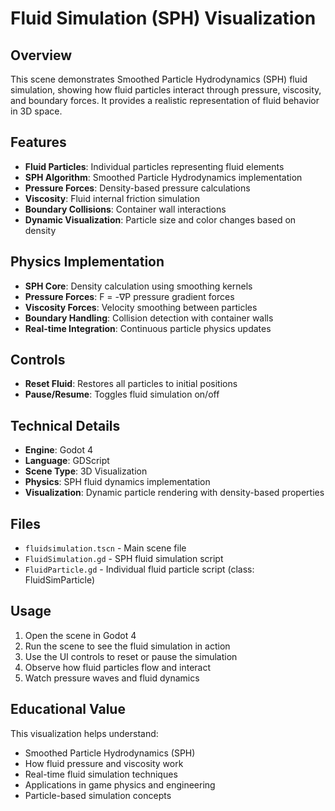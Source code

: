 # Fluid Simulation (SPH) Visualization

## Overview
This scene demonstrates Smoothed Particle Hydrodynamics (SPH) fluid simulation, showing how fluid particles interact through pressure, viscosity, and boundary forces. It provides a realistic representation of fluid behavior in 3D space.

## Features
- **Fluid Particles**: Individual particles representing fluid elements
- **SPH Algorithm**: Smoothed Particle Hydrodynamics implementation
- **Pressure Forces**: Density-based pressure calculations
- **Viscosity**: Fluid internal friction simulation
- **Boundary Collisions**: Container wall interactions
- **Dynamic Visualization**: Particle size and color changes based on density

## Physics Implementation
- **SPH Core**: Density calculation using smoothing kernels
- **Pressure Forces**: F = -∇P pressure gradient forces
- **Viscosity Forces**: Velocity smoothing between particles
- **Boundary Handling**: Collision detection with container walls
- **Real-time Integration**: Continuous particle physics updates

## Controls
- **Reset Fluid**: Restores all particles to initial positions
- **Pause/Resume**: Toggles fluid simulation on/off

## Technical Details
- **Engine**: Godot 4
- **Language**: GDScript
- **Scene Type**: 3D Visualization
- **Physics**: SPH fluid dynamics implementation
- **Visualization**: Dynamic particle rendering with density-based properties

## Files
- `fluidsimulation.tscn` - Main scene file
- `FluidSimulation.gd` - SPH fluid simulation script
- `FluidParticle.gd` - Individual fluid particle script (class: FluidSimParticle)

## Usage
1. Open the scene in Godot 4
2. Run the scene to see the fluid simulation in action
3. Use the UI controls to reset or pause the simulation
4. Observe how fluid particles flow and interact
5. Watch pressure waves and fluid dynamics

## Educational Value
This visualization helps understand:
- Smoothed Particle Hydrodynamics (SPH)
- How fluid pressure and viscosity work
- Real-time fluid simulation techniques
- Applications in game physics and engineering
- Particle-based simulation concepts
